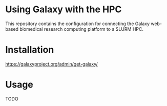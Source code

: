 # Using Galaxy with the HPC

This repository contains the configuration for connecting the Galaxy web-based biomedical research computing platform to a SLURM HPC.

# Installation

https://galaxyproject.org/admin/get-galaxy/

# Usage

TODO
